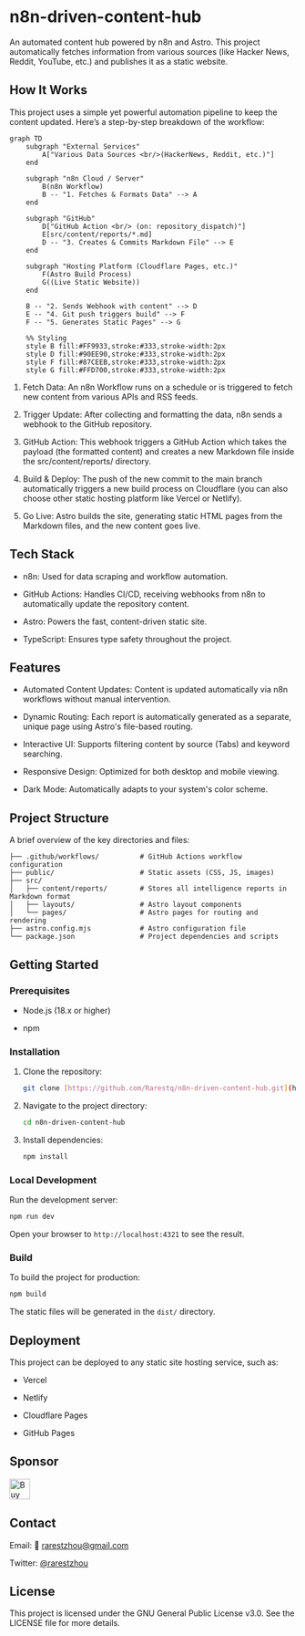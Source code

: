 # n8n-driven-content-hub

An automated content hub powered by n8n and Astro. This project automatically fetches information from various sources (like Hacker News, Reddit, YouTube, etc.) and publishes it as a static website.

<!--  -->

<!-- Please replace with your project screenshot link -->

## How It Works
This project uses a simple yet powerful automation pipeline to keep the content updated. Here’s a step-by-step breakdown of the workflow:

```mermaid
graph TD
    subgraph "External Services"
        A["Various Data Sources <br/>(HackerNews, Reddit, etc.)"]
    end

    subgraph "n8n Cloud / Server"
        B(n8n Workflow)
        B -- "1. Fetches & Formats Data" --> A
    end

    subgraph "GitHub"
        D["GitHub Action <br/> (on: repository_dispatch)"]
        E[src/content/reports/*.md]
        D -- "3. Creates & Commits Markdown File" --> E
    end
    
    subgraph "Hosting Platform (Cloudflare Pages, etc.)"
        F(Astro Build Process)
        G((Live Static Website))
    end

    B -- "2. Sends Webhook with content" --> D
    E -- "4. Git push triggers build" --> F
    F -- "5. Generates Static Pages" --> G

    %% Styling
    style B fill:#FF9933,stroke:#333,stroke-width:2px
    style D fill:#90EE90,stroke:#333,stroke-width:2px
    style F fill:#87CEEB,stroke:#333,stroke-width:2px
    style G fill:#FFD700,stroke:#333,stroke-width:2px
```

1. Fetch Data: An n8n Workflow runs on a schedule or is triggered to fetch new content from various APIs and RSS feeds.

2. Trigger Update: After collecting and formatting the data, n8n sends a webhook to the GitHub repository.

3. GitHub Action: This webhook triggers a GitHub Action which takes the payload (the formatted content) and creates a new Markdown file inside the src/content/reports/ directory.

4. Build & Deploy: The push of the new commit to the main branch automatically triggers a new build process on Cloudflare (you can also choose other static hosting platform like Vercel or Netlify).

5. Go Live: Astro builds the site, generating static HTML pages from the Markdown files, and the new content goes live.

## Tech Stack
- n8n: Used for data scraping and workflow automation.

- GitHub Actions: Handles CI/CD, receiving webhooks from n8n to automatically update the repository content.

- Astro: Powers the fast, content-driven static site.

- TypeScript: Ensures type safety throughout the project.

## Features
- Automated Content Updates: Content is updated automatically via n8n workflows without manual intervention.

- Dynamic Routing: Each report is automatically generated as a separate, unique page using Astro's file-based routing.

- Interactive UI: Supports filtering content by source (Tabs) and keyword searching.

- Responsive Design: Optimized for both desktop and mobile viewing.

- Dark Mode: Automatically adapts to your system's color scheme.

## Project Structure
A brief overview of the key directories and files:

```
├── .github/workflows/          # GitHub Actions workflow configuration
├── public/                     # Static assets (CSS, JS, images)
├── src/
│   ├── content/reports/        # Stores all intelligence reports in Markdown format
│   ├── layouts/                # Astro layout components
│   └── pages/                  # Astro pages for routing and rendering
├── astro.config.mjs            # Astro configuration file
└── package.json                # Project dependencies and scripts
```

## Getting Started
### Prerequisites
- Node.js (18.x or higher)

- npm

### Installation
1. Clone the repository:

    ```bash
    git clone [https://github.com/Rarestq/n8n-driven-content-hub.git](https://github.com/Rarestq/n8n-driven-content-hub.git)
    ```

2. Navigate to the project directory:

    ```bash
    cd n8n-driven-content-hub
    ```

3. Install dependencies:

    ```bash
    npm install
    ```

### Local Development
Run the development server:

```bash
npm run dev
```

Open your browser to `http://localhost:4321` to see the result.

### Build
To build the project for production:

```bash
npm build
```

The static files will be generated in the `dist/` directory.

## Deployment
This project can be deployed to any static site hosting service, such as:

- Vercel

- Netlify

- Cloudflare Pages

- GitHub Pages

## Sponsor

<a href='https://ko-fi.com/rarestzhou' target='_blank'><img height='36' style='border:0px;height:36px;' src='https://cdn.ko-fi.com/cdn/kofi5.png?v=3' border='0' alt='Buy Me a Coffee at ko-fi.com' /></a>

## Contact
Email: 📮 rarestzhou@gmail.com

Twitter: [@rarestzhou](https://x.com/rarestzhou)

## License
This project is licensed under the GNU General Public License v3.0. See the LICENSE file for more details.
